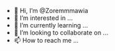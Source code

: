 - 👋 Hi, I’m @Zoremmmawia
- 👀 I’m interested in ...
- 🌱 I’m currently learning ...
- 💞️ I’m looking to collaborate on ...
- 📫 How to reach me ...

<!---
Zoremmmawia/Zoremmmawia is a ✨ special ✨ repository because its `README.md` (this file) appears on your GitHub profile.
You can click the Preview link to take a look at your changes.
--->
